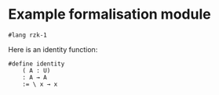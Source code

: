# Example formalisation module

```rzk
#lang rzk-1
```

Here is an identity function:

```rzk
#define identity
    ( A : U)
    : A → A
    := \ x → x
```
